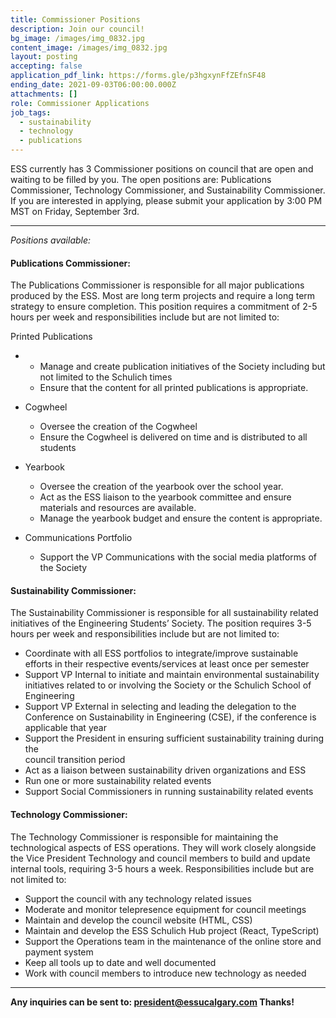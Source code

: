 ```yaml
---
title: Commissioner Positions
description: Join our council!
bg_image: /images/img_0832.jpg
content_image: /images/img_0832.jpg
layout: posting
accepting: false
application_pdf_link: https://forms.gle/p3hgxynFfZEfnSF48
ending_date: 2021-09-03T06:00:00.000Z
attachments: []
role: Commissioner Applications
job_tags:
  - sustainability
  - technology
  - publications
---
```

ESS currently has 3 Commissioner positions on council that are open and waiting to be filled by you. The open positions are: Publications Commissioner, Technology Commissioner, and Sustainability Commissioner. If you are interested in applying, please submit your application by 3:00 PM MST on Friday, September 3rd.

- - -

*Positions available:*

#### **Publications Commissioner:**

The Publications Commissioner is responsible for all major publications produced by the ESS. Most are long term projects and require a long term strategy to ensure completion. This position requires a commitment of 2-5 hours per week and responsibilities include but are not limited to:

Printed Publications

* * Manage and create publication initiatives of the Society including but not limited to the Schulich times
  * Ensure that the content for all printed publications is appropriate.
* Cogwheel 

  * Oversee the creation of the Cogwheel
  * Ensure the Cogwheel is delivered on time and is distributed to all students 
* Yearbook

  * Oversee the creation of the yearbook over the school year.
  * Act as the ESS liaison to the yearbook committee and ensure materials and resources are available.
  * Manage the yearbook budget and ensure the content is appropriate.
* Communications Portfolio

  * Support the VP Communications with the social media platforms of the Society

#### **Sustainability Commissioner:**

The Sustainability Commissioner is responsible for all sustainability related initiatives of the Engineering Students’ Society. The position requires 3-5 hours per week and responsibilities include but are not limited to:

* Coordinate with all ESS portfolios to integrate/improve sustainable efforts in their respective events/services at least once per semester
* Support VP Internal to initiate and maintain environmental sustainability\
  initiatives related to or involving the Society or the Schulich School of\
  Engineering
* Support VP External in selecting and leading the delegation to the\
  Conference on Sustainability in Engineering (CSE), if the conference is applicable that year
* Support the President in ensuring sufficient sustainability training during the\
  council transition period
* Act as a liaison between sustainability driven organizations and ESS
* Run one or more sustainability related events
* Support Social Commissioners in running sustainability related events

#### **Technology Commissioner:**

The Technology Commissioner is responsible for maintaining the technological aspects of ESS operations. They will work closely alongside the Vice President Technology and council members to build and update internal tools, requiring 3-5 hours a week. Responsibilities include but are not limited to:

* Support the council with any technology related issues 
* Moderate and monitor telepresence equipment for council meetings
* Maintain and develop the council website (HTML, CSS)
* Maintain and develop the ESS Schulich Hub project (React, TypeScript)
* Support the Operations team in the maintenance of the online store and payment system
* Keep all tools up to date and well documented
* Work with council members to introduce new technology as needed

- - -

**Any inquiries can be sent to: [president@essucalgary.com](mailto:president@essucalgary.com) Thanks!**